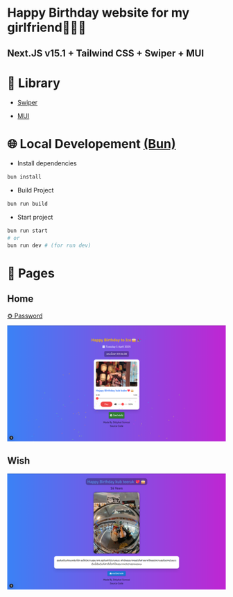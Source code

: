 # Happy Birthday website for my girlfriend💖🎂🎉
## Next.JS v15.1 + Tailwind CSS + Swiper + MUI

# 📗 Library
- [Swiper](https://swiperjs.com/)

- [MUI](https://mui.com/)

# 🌐 Local Developement <a href='https://bun.sh/'>(Bun)</a>
- Install dependencies
```bash
bun install
```
- Build Project
```bash
bun run build
```
- Start project
```bash
bun run start
# or
bun run dev # (for run dev)
```




# 💾 Pages
<h2>Home</h2>

[⚙️ Password](https://github.com/Jittiphatz/Happy-Birthday-to-my-gf/blob/3504d7df77021f16f10ee66f8939e5b3080cd2ca/src/app/page.tsx#L346)

![Home](https://raw.githubusercontent.com/Jittiphatz/Happy-Birthday-to-my-gf/848a2b3c2ad2a7098c46347acce589fc08f17745/public/images/Screenshot.png)

<h2>Wish</h2>

![Wish](https://raw.githubusercontent.com/Jittiphatz/Happy-Birthday-to-my-gf/refs/heads/main/public/images/wish.png)

